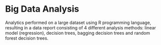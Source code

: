 # Big Data Analysis
 Analytics performed on a large dataset using R programming language, resulting in a data report consisting of 4 different analysis methods: linear model (regression), decision trees, bagging decision trees and random forest decision trees.

